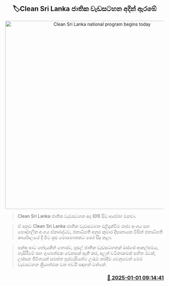 <p align='center'><b><h2 align='center' title='Clean Sri Lanka national program begins today'>🏷Clean Sri Lanka ජාතික වැඩසටහන අදින් ඇරඹේ</h2></b></p>
<p align='center'><img src='https://helakuru.sgp1.cdn.digitaloceanspaces.com/esana/images/lib/lotus-tower-12-archived.jpg' width='600' alt='Clean Sri Lanka national program begins today'></p>

> Clean Sri Lanka ජාතික වැඩසටහන අද (01) සිට ආරම්භ වනවා.

> ඒ අනුව Clean Sri Lanka ජාතික වැඩසටහන එළිදැක්වීම රාජ්‍ය අංශය සහ පෞද්ගලික අංශය ඒකාබද්ධව, ජනාධිපති අනුර කුමාර දිසානායක විසින් ජනාධිපති කාර්යාලයේ දී මීට සුළු මොහොතකට පෙර සිදු කළා.

> පක්ෂ පාට භේදයකින් තොරව, පුළුල් ජාතික වැඩසටහනක් ඔස්සේ ආකල්පමය, හැසිරීමේ සහ ගුණාත්මක වෙනසක් ඇති කර, අලුත් වටිනාකමක් සහිත රටක්, ලස්සන ජීවිතයක් සමස්ත පුරවැසියන්ට උරුම කරදීම වෙනුවෙන් මෙම වැඩසටහන ක්‍රියාත්මක වන බවයි සඳහන් වන්නේ. 



<h3 align='right'><a href='https://www.helakuru.lk/esana/p/106234/'>📅 2025-01-01 09:14:41</a></h3>
